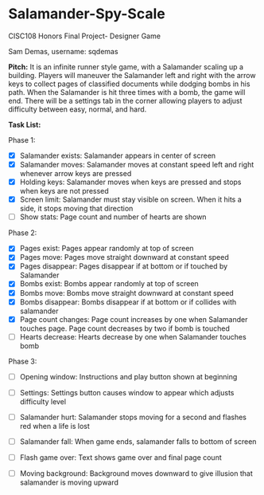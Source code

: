 # Salamander-Spy-Scale
CISC108 Honors Final Project- Designer Game

Sam Demas, username: sqdemas

**Pitch:** It is an infinite runner style game, with a Salamander scaling up a building. 
Players will maneuver the Salamander left and right with the arrow keys to collect pages of classified 
documents while dodging bombs in his path. When the Salamander is hit three times with a bomb, the game
will end. There will be a settings tab in the corner allowing players to adjust difficulty 
between easy, normal, and hard.

**Task List:**

Phase 1:
- [x] Salamander exists: Salamander appears in center of screen
- [x] Salamander moves: Salamander moves at constant speed left and right whenever arrow keys are pressed
- [x] Holding keys: Salamander moves when keys are pressed and stops when keys are not pressed
- [x] Screen limit: Salamander must stay visible on screen. When it hits a side, it stops moving that direction
- [ ] Show stats: Page count and number of hearts are shown

Phase 2:
- [x] Pages exist: Pages appear randomly at top of screen 
- [x] Pages move: Pages move straight downward at constant speed
- [x] Pages disappear: Pages disappear if at bottom or if touched by Salamander
- [x] Bombs exist: Bombs appear randomly at top of screen
- [x] Bombs move: Bombs move straight downward at constant speed
- [x] Bombs disappear: Bombs disappear if at bottom or if collides with salamander
- [x] Page count changes: Page count increases by one when Salamander touches page. Page count decreases by two if bomb is touched
- [ ] Hearts decrease: Hearts decrease by one when Salamander touches bomb 

Phase 3:
- [ ] Opening window: Instructions and play button shown at beginning
- [ ] Settings: Settings button causes window to appear which adjusts difficulty level
- [ ] Salamander hurt: Salamander stops moving for a second and flashes red when a life is lost
- [ ] Salamander fall: When game ends, salamander falls to bottom of screen
- [ ] Flash game over: Text shows game over and final page count
- [ ] Moving background: Background moves downward to give illusion that salamander is moving upward

